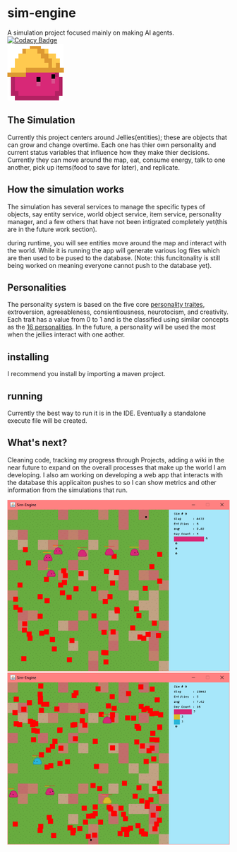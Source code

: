 # sim-engine
A simulation project focused mainly on making AI agents.  
[![Codacy Badge](https://api.codacy.com/project/badge/Grade/3a112f367b2649818085bda0a68c8c29)](https://www.codacy.com?utm_source=github.com&amp;utm_medium=referral&amp;utm_content=jay4842/sim-engine&amp;utm_campaign=Badge_Grade)  
![alt text][hardhat]  
  
## The Simulation
Currently this project centers around Jellies(entities); these are objects that can grow and change overtime. Each one has thier own personality and current status variables that influence how they make thier decisions. Currently they can move around the map, eat, consume energy, talk to one another, pick up items(food to save for later), and replicate.  
  
## How the simulation works
The simulation has several services to manage the specific types of objects, say entity service, world object service, item service, personality manager, and a few others that have not been intigrated completely yet(this are in the future work section).  
  
during runtime, you will see entities move around the map and interact with the world. While it is running the app will generate various log files which are then used to be pused to the database. (Note: this funcitonality is still being worked on meaning everyone cannot push to the database yet).  

## Personalities
The personality system is based on the five core [personality traites](https://positivepsychology.com/big-five-personality-theory/), extroversion, agreeableness, consientiousness, neurotocism, and creativity. Each trait has a value from 0 to 1 and is the classified using similar concepts as the [16 personalities](https://www.16personalities.com/articles/our-theory). In the future, a personality will be used the most when the jellies interact with one aother. 

## installing
I recommend you install by importing a maven project.    

## running
Currently the best way to run it is in the IDE. Eventually a standalone execute file will be created.  

## What's next?
Cleaning code, tracking my progress through Projects, adding a wiki in the near future to expand on the overall processes that make up the world I am developing. I also am working on developing a web app that interacts with the database this applicaiton pushes to so I can show metrics and other information from the simulations that run.  

![alt text][screeny1]  ![alt text][screeny2]  


[hardhat]: https://github.com/jay4842/sim-engine/blob/dev/res/entity/hardhat_jelly.png "Pardon my dust"  
[screeny1]: https://github.com/jay4842/sim-engine/blob/master/res/screenshots/screeny_1.PNG "screenshot"  
[screeny2]: https://github.com/jay4842/sim-engine/blob/master/res/screenshots/screeny_2.PNG "screenshot"  
